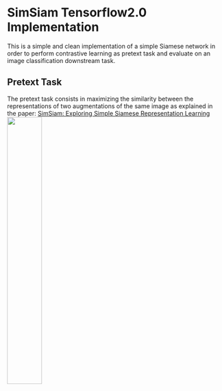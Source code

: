 # SimSiam Tensorflow2.0 Implementation
This is a simple and clean implementation of a simple Siamese network in order to perform contrastive learning as pretext task and evaluate on an image classification downstream task.

## Pretext Task
The pretext task consists in maximizing the similarity between the representations of two augmentations of the same image as explained in the paper: [SimSiam: Exploring Simple Siamese Representation Learning](https://arxiv.org/abs/2011.10566)
<img src="https://user-images.githubusercontent.com/91251307/215079798-efccb85b-a52a-4214-8792-5b13cb2af541.png" width="40%" />

